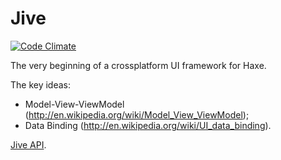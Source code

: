 Jive
====

[![Code Climate](https://codeclimate.com/github/jiveui/jive/badges/gpa.svg)](https://codeclimate.com/github/jiveui/jive)

The very beginning of a crossplatform UI framework for Haxe.

The key ideas:

- Model-View-ViewModel (http://en.wikipedia.org/wiki/Model_View_ViewModel);
- Data Binding (http://en.wikipedia.org/wiki/UI_data_binding).

[Jive API](http://jiveui.github.io/jive/docs/api/index.html).
